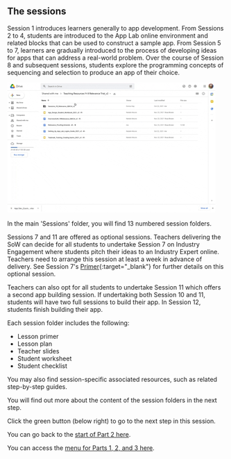 ## The sessions
Session 1 introduces learners generally to app development. From Sessions 2 to 4, students are introduced to the App Lab online environment and related blocks that can be used to construct a sample app. From Session 5 to 7, learners are gradually introduced to the process of developing ideas for apps that can address a real-world problem. Over the course of Session 8 and subsequent sessions, students explore the programming concepts of sequencing and selection to produce an app of their choice.

![Lesson Folders on screen and rest cursor on each folder](images/relevance-LessonFolderAccess.gif)

In the main 'Sessions' folder, you will find 13 numbered session folders.

Sessions 7 and 11 are offered as optional sessions. Teachers delivering the SoW can decide for all students to undertake Session 7 on Industry Engagement where students pitch their ideas to an Industry Expert online. Teachers need to arrange this session at least a week in advance of delivery. See Session 7's [Primer](https://docs.google.com/document/d/1LJ-cINBklLBknOfxHQq9WS0EAxRfOw6U_AqS0XC96Qo){:target="_blank"} for further details on this optional session.

Teachers can also opt for all students to undertake Session 11 which offers a second app building session. If undertaking both Session 10 and 11, students will have two full sessions to build their app. In Session 12, students finish building their app.

Each session folder includes the following:
+ Lesson primer
+ Lesson plan
+ Teacher slides
+ Student worksheet
+ Student checklist

You may also find session-specific associated resources, such as related step-by-step guides.

You will find out more about the content of the session folders in the next step.

Click the green button (below right) to go to the next step in this session.

You can go back to the [start of Part 2 here](https://projects.raspberrypi.org/en/projects/Year8-RelevanceTraining-Part2-GBICi4).

You can access the [menu for Parts 1, 2, and 3 here](https://projects.raspberrypi.org/en/pathways/year8-relevancetraining-gbici4).
